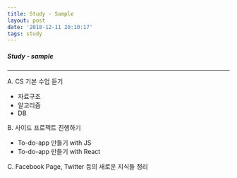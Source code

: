 ```yaml
---
title: Study - Sample
layout: post
date: '2018-12-11 20:10:17'
tags: study
---
```


##### Study - sample

***

A. CS 기본 수업 듣기

 - 자료구조
 - 알고리즘
 - DB



B. 사이드 프로젝트 진행하기

 - To-do-app 만들기 with JS
 - To-do-app 만들기 with React



C. Facebook Page, Twitter 등의 새로운 지식들 정리
